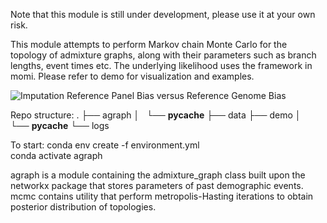 
Note that this module is still under development, please use it at your own risk.

This module attempts to perform Markov chain Monte Carlo for the topology of admixture graphs, along with their parameters such as branch lengths, event times etc. The underlying likelihood uses the framework in momi. Please refer to demo for visualization and examples.

![Imputation Reference Panel Bias versus Reference Genome Bias ](aTBN_imputation.analysis.jpg)

Repo structure:
.
├── agraph
│   └── __pycache__
├── data
├── demo
│   └── __pycache__
└── logs

To start:
conda env create -f environment.yml  
conda activate agraph

agraph is a module containing the admixture_graph class built upon the networkx package that stores parameters of past demographic events. mcmc contains utility that perform metropolis-Hasting iterations to obtain posterior distribution of topologies.

